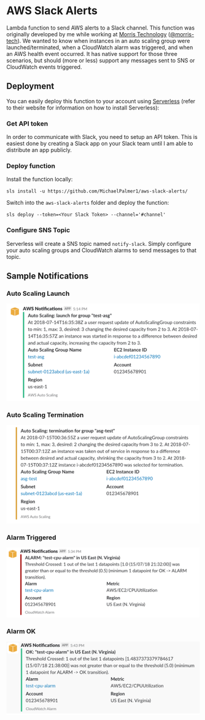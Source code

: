 # AWS Slack Alerts

Lambda function to send AWS alerts to a Slack channel. This function was originally developed by me while working at
[Morris Technology](http://www.morristechnology.com) ([@morris-tech](https://github.com/morris-tech)). We wanted to know
when instances in an auto scaling group were launched/terminated, when a CloudWatch alarm was triggered, and when an
AWS health event occurred. It has native support for those three scenarios, but should (more or less) support any
messages sent to SNS or CloudWatch events triggered.

## Deployment
You can easily deploy this function to your account using [Serverless](https://serverless.com/)
(refer to their website for information on how to install Serverless):

### Get API token
In order to communicate with Slack, you need to setup an API token. This is easiest done by creating a Slack app on
your Slack team until I am able to distribute an app publicly.

### Deploy function

Install the function locally:

```
sls install -u https://github.com/MichaelPalmer1/aws-slack-alerts/
```

Switch into the `aws-slack-alerts` folder and deploy the function:

```
sls deploy --token=<Your Slack Token> --channel='#channel'
```

### Configure SNS Topic

Serverless will create a SNS topic named `notify-slack`. Simply configure your auto scaling groups and CloudWatch alarms
to send messages to that topic.

## Sample Notifications

### Auto Scaling Launch
![Auto Scaling Launch](img/asg-launch.png)

### Auto Scaling Termination
![Auto Scaling Termination](img/asg-terminate.png)

### Alarm Triggered
![Alarm Triggered](img/alarm-triggered.png)

### Alarm OK
![Alarm OK](img/alarm-ok.png)
